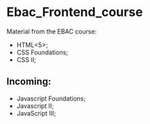 # Ebac_Frontend_course
Material from the EBAC course:
- HTML<5>;
- CSS Foundations;
- CSS II;

## Incoming:
- Javascript Foundations;
- Javascript II;
- JavaScript III;
